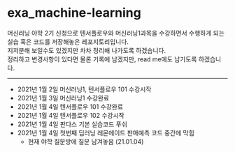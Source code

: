 # exa_machine-learning
머신러닝 야학 2기 신청으로 텐서플로우와 머신러닝1과목을 수강하면서 수행하게 되는 실습 혹은 코드를 저장해놓은 레포지토리입니다.<br>
지저분해 보일수도 있겠지만 차차 정리해 나가도록 하겠습니다.<br>
정리하고 변경사항이 있다면 물론 기록에 남겠지만, read me에도 남기도록 하겠습니다.<br>

---
- 2021년 1월 2일 머신러닝1, 텐서플로우 101 수강시작
- 2021년 1월 3일 머신러닝1 수강완료
- 2021년 1월 4일 텐서플로우 101 수강완료
- 2021년 1월 4일 텐서플로우 102 수강시작
- 2021년 1월 4일 판다스 기본 실습코드 푸쉬
- 2021년 1월 4일 첫번째 딥러닝 레몬에이드 판매예측 코드 중간에 막힘
    - 현재 야학 질문방에 질문 남겨놓음 (21.01.04)
